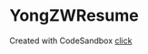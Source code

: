 # YongZWResume

Created with CodeSandbox
[click](https://codesandbox.io/s/github/soyayong/YongZWResume)
